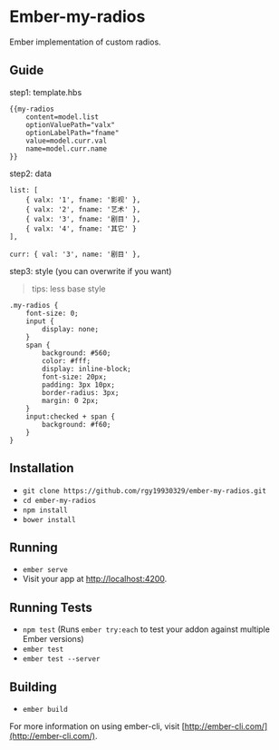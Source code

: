 # Ember-my-radios

Ember implementation of custom radios.

## Guide

step1: template.hbs

```
{{my-radios
    content=model.list
    optionValuePath="valx"
    optionLabelPath="fname"
    value=model.curr.val
    name=model.curr.name
}}
```

step2: data

```
list: [
    { valx: '1', fname: '影视' },
    { valx: '2', fname: '艺术' },
    { valx: '3', fname: '剧目' },
    { valx: '4', fname: '其它' }
],

curr: { val: '3', name: '剧目' },
```

step3: style (you can overwrite if you want)

> tips: less base style

```
.my-radios {
    font-size: 0;
    input {
        display: none;
    }
    span {
        background: #560;
        color: #fff;
        display: inline-block;
        font-size: 20px;
        padding: 3px 10px;
        border-radius: 3px;
        margin: 0 2px;
    }
    input:checked + span {
        background: #f60;
    }
}
```


## Installation

* `git clone https://github.com/rgy19930329/ember-my-radios.git`
* `cd ember-my-radios`
* `npm install`
* `bower install`

## Running

* `ember serve`
* Visit your app at [http://localhost:4200](http://localhost:4200).

## Running Tests

* `npm test` (Runs `ember try:each` to test your addon against multiple Ember versions)
* `ember test`
* `ember test --server`

## Building

* `ember build`

For more information on using ember-cli, visit [http://ember-cli.com/](http://ember-cli.com/).
